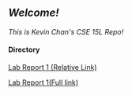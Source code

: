 ## ***Welcome!***
*This is Kevin Chan's CSE 15L Repo!*

#### Directory

[Lab Report 1 (Relative Link)](lab-report-1-week-0/lab-report-1-week-0.html)

[Lab Report 1(Full link)](https://t-sekai.github.io/cse15l-lab-reports/lab-report-1-week-0/lab-report-1-week-0.html)